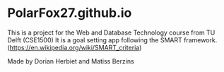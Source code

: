 # PolarFox27.github.io


This is a project for the Web and Database Technology course from TU Delft (CSE1500)
It is a goal setting app following the SMART framework. (https://en.wikipedia.org/wiki/SMART_criteria)


Made by Dorian Herbiet and Matiss Berzins
